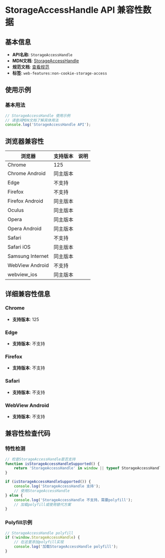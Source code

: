 # StorageAccessHandle API 兼容性数据

## 基本信息

- **API名称**: `StorageAccessHandle`
- **MDN文档**: [StorageAccessHandle](https://developer.mozilla.org/docs/Web/API/StorageAccessHandle)
- **规范文档**: [查看规范](https://privacycg.github.io/saa-non-cookie-storage/#storageaccesshandle)
- **标签**: `web-features:non-cookie-storage-access`

## 使用示例

### 基本用法

```javascript
// StorageAccessHandle 使用示例
// 请查阅MDN文档了解具体用法
console.log('StorageAccessHandle API');
```

## 浏览器兼容性

| 浏览器 | 支持版本 | 说明 |
|--------|----------|------|
| Chrome | 125 |  |
| Chrome Android | 同主版本 |  |
| Edge | 不支持 |  |
| Firefox | 不支持 |  |
| Firefox Android | 同主版本 |  |
| Oculus | 同主版本 |  |
| Opera | 同主版本 |  |
| Opera Android | 同主版本 |  |
| Safari | 不支持 |  |
| Safari iOS | 同主版本 |  |
| Samsung Internet | 同主版本 |  |
| WebView Android | 不支持 |  |
| webview_ios | 同主版本 |  |

## 详细兼容性信息

### Chrome

- **支持版本**: 125

### Edge

- **支持版本**: 不支持

### Firefox

- **支持版本**: 不支持

### Safari

- **支持版本**: 不支持

### WebView Android

- **支持版本**: 不支持

## 兼容性检查代码

### 特性检测

```javascript
// 检查StorageAccessHandle是否支持
function isStorageAccessHandleSupported() {
    return 'StorageAccessHandle' in window || typeof StorageAccessHandle !== 'undefined';
}

if (isStorageAccessHandleSupported()) {
    console.log('StorageAccessHandle 支持');
    // 使用StorageAccessHandle
} else {
    console.log('StorageAccessHandle 不支持，需要polyfill');
    // 加载polyfill或使用替代方案
}
```

### Polyfill示例

```javascript
// StorageAccessHandle polyfill
if (!window.StorageAccessHandle) {
    // 在这里添加polyfill实现
    console.log('加载StorageAccessHandle polyfill');
}
```

